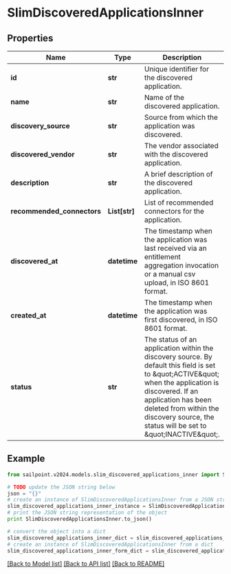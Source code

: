 # SlimDiscoveredApplicationsInner


## Properties

Name | Type | Description | Notes
------------ | ------------- | ------------- | -------------
**id** | **str** | Unique identifier for the discovered application. | [optional] 
**name** | **str** | Name of the discovered application. | [optional] 
**discovery_source** | **str** | Source from which the application was discovered. | [optional] 
**discovered_vendor** | **str** | The vendor associated with the discovered application. | [optional] 
**description** | **str** | A brief description of the discovered application. | [optional] 
**recommended_connectors** | **List[str]** | List of recommended connectors for the application. | [optional] 
**discovered_at** | **datetime** | The timestamp when the application was last received via an entitlement aggregation invocation  or a manual csv upload, in ISO 8601 format. | [optional] 
**created_at** | **datetime** | The timestamp when the application was first discovered, in ISO 8601 format. | [optional] 
**status** | **str** | The status of an application within the discovery source.  By default this field is set to \&quot;ACTIVE\&quot; when the application is discovered.  If an application has been deleted from within the discovery source, the status will be set to \&quot;INACTIVE\&quot;. | [optional] 

## Example

```python
from sailpoint.v2024.models.slim_discovered_applications_inner import SlimDiscoveredApplicationsInner

# TODO update the JSON string below
json = "{}"
# create an instance of SlimDiscoveredApplicationsInner from a JSON string
slim_discovered_applications_inner_instance = SlimDiscoveredApplicationsInner.from_json(json)
# print the JSON string representation of the object
print SlimDiscoveredApplicationsInner.to_json()

# convert the object into a dict
slim_discovered_applications_inner_dict = slim_discovered_applications_inner_instance.to_dict()
# create an instance of SlimDiscoveredApplicationsInner from a dict
slim_discovered_applications_inner_form_dict = slim_discovered_applications_inner.from_dict(slim_discovered_applications_inner_dict)
```
[[Back to Model list]](../README.md#documentation-for-models) [[Back to API list]](../README.md#documentation-for-api-endpoints) [[Back to README]](../README.md)


